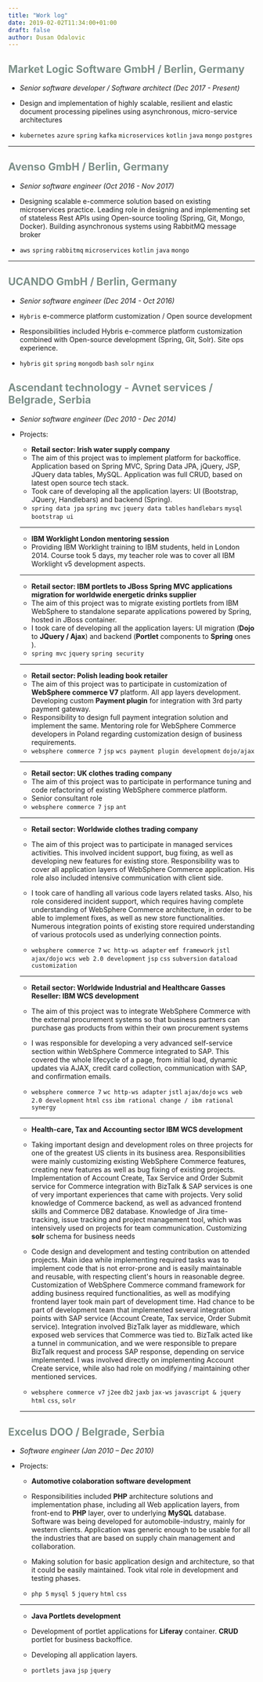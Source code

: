 ```yaml
---
title: "Work log"
date: 2019-02-02T11:34:00+01:00
draft: false
author: Dusan Odalovic
---
```


## <span style="color:#7c8f88">Market Logic Software GmbH / Berlin, Germany</span>

* *Senior software developer / Software architect (Dec 2017 - Present)* 

* Design and implementation of highly scalable, resilient and elastic document processing pipelines using asynchronous, micro-service architectures 
* `kubernetes` `azure` `spring` `kafka` `microservices` `kotlin` `java` `mongo` `postgres`

---

## <span style="color:#7c8f88">Avenso GmbH / Berlin, Germany</span> 

* *Senior software engineer (Oct 2016 - Nov 2017)*

* Designing scalable e-commerce solution based on existing microservices practice. Leading role in designing and implementing set of stateless Rest APIs using Open-source tooling (Spring, Git, Mongo, Docker). Building asynchronous systems using RabbitMQ message broker
* `aws` `spring` `rabbitmq` `microservices` `kotlin` `java` `mongo`

---

## <span style="color:#7c8f88">UCANDO GmbH / Berlin, Germany</span>

* *Senior software engineer (Dec 2014 - Oct 2016)*

* `Hybris` e-commerce platform customization / Open source development
* Responsibilities included Hybris e-commerce platform customization combined with Open-source development (Spring, Git, Solr). Site ops experience.
* `hybris` `git` `spring` `mongodb` `bash` `solr` `nginx` 

## <span style="color:#7c8f88">Ascendant technology - Avnet services / Belgrade, Serbia</span>

* *Senior software engineer (Dec 2010 - Dec 2014)*

* Projects:

    * **Retail sector: Irish water supply company**
    * The aim of this project was to implement platform for backoffice. Application based on Spring MVC, Spring Data JPA, jQuery, JSP, JQuery data tables, MySQL. Application was full CRUD, based on latest open source tech stack.
    * Took care of developing all the application layers: UI (Bootstrap, JQuery, Handlebars) and backend (Spring).
    * `spring data jpa` `spring mvc` `jquery data tables` `handlebars` `mysql` `bootstrap ui`
        
    --- 
    
    * **IBM Worklight London mentoring session**
    * Providing IBM Worklight training to IBM students, held in London 2014. Course took 5 days, my teacher role was to cover all IBM Worklight v5 development aspects. 
    
    ---
    
    * **Retail sector: IBM portlets to JBoss Spring MVC applications migration for worldwide energetic drinks supplier**
    * The aim of this project was to migrate existing portlets from IBM WebSphere to standalone separate applications powered by Spring, hosted in JBoss container. 
    * I took care of developing all the application layers: UI migration (**Dojo** to **JQuery / Ajax**) and backend (**Portlet** components to **Spring** ones ). 
    * `spring mvc` `jquery` `spring security`
    
    ---
    
    * **Retail sector: Polish leading book retailer**
    * The aim of this project was to participate in customization of **WebSphere commerce V7** platform. All app layers development. Developing custom **Payment plugin** for integration with 3rd party payment gateway.
    * Responsibility to design full payment integration solution and implement the same. Mentoring role for WebSphere Commerce developers in Poland regarding customization design of business requirements.
    * `websphere commerce 7` `jsp` `wcs payment plugin development` `dojo/ajax`
    
    ---
    
    * **Retail sector: UK clothes trading company**
    * The aim of this project was to participate in performance tuning and code refactoring of existing WebSphere commerce platform.
    * Senior consultant role
    * `websphere commerce 7` `jsp` `ant`
    
    ---
    
    * **Retail sector: Worldwide clothes trading company**
    
    * The aim of this project was to participate in managed services activities. This involved incident support, bug fixing, as well as developing new features for existing store. Responsibility was to cover all application layers of WebSphere Commerce application. His role also included intensive communication with client side.
    * I took care of handling all various code layers related tasks. Also, his role considered incident support, which requires having complete understanding of WebSphere Commerce architecture, in order to be able to implement fixes, as well as new store functionalities. Numerous integration points of existing store required understanding of various protocols used as underlying connection points.
    * `websphere commerce 7` `wc http-ws adapter` `emf framework` `jstl` `ajax/dojo` `wcs web 2.0 development` `jsp` `css` `subversion` `dataload customization`
    
    ---
    
    * **Retail sector: Worldwide Industrial and Healthcare Gasses Reseller: IBM WCS development**
    
    * The aim of this project was to integrate WebSphere Commerce with the external procurement systems so that business partners can purchase gas products from within their own procurement systems
    * I was responsible for developing a very advanced self-service section within WebSphere Commerce integrated to SAP.  This covered the whole lifecycle of a page, from initial load, dynamic updates via AJAX, credit card collection, communication with SAP, and confirmation emails.
    * `websphere commerce 7` `wc http-ws adapter` `jstl` `ajax/dojo` `wcs web 2.0 development` `html` `css` `ibm rational change / ibm rational synergy`
    
    ---
    
    * **Health-care, Tax and Accounting sector  IBM WCS development**
    
    * Taking important design and development roles on three projects for one of the greatest US clients in its business area. Responsibilities were mainly customizing existing WebSphere Commerce features, creating new features as well as bug fixing of existing projects. Implementation of Account Create, Tax Service and Order Submit service for Commerce integration with BizTalk & SAP services is one of very important experiences that came with projects. Very solid knowledge of Commerce backend, as well as advanced frontend skills and Commerce DB2 database. Knowledge of Jira time-tracking, issue tracking and project management tool, which was intensively used on projects for team communication. Customizing **solr** schema for business needs 
    * Code design and development and testing contribution on attended projects. Main idea while implementing required tasks was to implement code that is not error-prone and is easily maintainable and reusable, with respecting client's hours in reasonable degree. Customization of WebSphere Commerce command framework for adding business required functionalities, as well as modifying frontend layer took main part of development time. Had chance to be part of development team that implemented several integration points with SAP service (Account Create, Tax service, Order Submit service). Integration involved BizTalk layer as middleware, which exposed web services that Commerce was tied to. BizTalk acted like a tunnel in communication, and we were responsible to prepare BizTalk request and process SAP response, depending on service implemented. I was involved directly on implementing Account Create service, while also had role on modifying / maintaining other mentioned services.
    * `websphere commerce v7` `j2ee` `db2` `jaxb` `jax-ws` `javascript & jquery` `html` `css`, `solr`
    
    ---
    
## <span style="color:#7c8f88">Excelus DOO / Belgrade, Serbia</span>

* *Software engineer (Jan 2010 – Dec 2010)*

* Projects:

    * **Automotive colaboration software development**
    
    * Responsibilities included **PHP** architecture solutions and implementation phase, including all Web application layers, from front-end to **PHP** layer, over to underlying **MySQL** database. Software was being developed for automobile-industry, mainly for western clients. Application was generic enough to be usable for all the industries that are based on supply chain management and collaboration.
    * Making solution for basic application design and architecture, so that it could be easily maintained. Took vital role in development and testing phases.
    * `php 5` `mysql 5` `jquery` `html` `css`
    
    ---
    
    * **Java Portlets development**
    
    * Development of portlet applications for **Liferay** container. **CRUD** portlet for business backoffice.
    * Developing all application layers.
    * `portlets` `java` `jsp` `jquery`